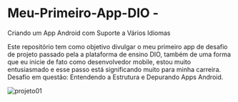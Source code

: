 # Meu-Primeiro-App-DIO - 
Criando um App Android com Suporte a Vários Idiomas

Este repositório tem como objetivo divulgar o meu primeiro app de desafio de projeto passado pela a plataforma de ensino DIO, também de uma forma que eu inicie de fato como desenvolvedor mobile, estou muito entusiasmado e esse passo está significando muito para minha carreira. 
Desafio em questão: Entendendo a Estrutura e Depurando Apps Android.


![projeto01](https://github.com/Wanderson-dev47/Meu-Primeiro-App-DIO/assets/151024253/06b89aef-7990-4105-b89d-847b731ac99d)
